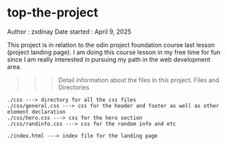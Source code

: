 # top-the-project

Author : zxdinay
Date started : April 9, 2025

This project is in relation to the odin project foundation course last lesson (project landing page). I am doing this course lesson in my free time for fun since I am really interested in pursuing my path in the web development area.

> > > Detail information about the files in this project.
> > > Files and Directories

    ./css ---> directory for all the css files
    ./css/general.css ---> css for the header and footer as well as other element declaration
    ./css/hero.css ---> css for the hero section
    ./css/randinfo.css ---> css for the random info and etc

    ./index.html ---> index file for the landing page
